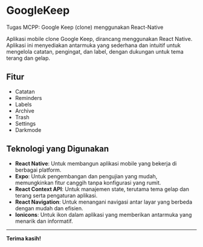 # GoogleKeep
Tugas MCPP: Google Keep (clone) menggunakan React-Native

Aplikasi mobile clone Google Keep, dirancang menggunakan React Native. Aplikasi ini menyediakan antarmuka yang sederhana dan intuitif untuk mengelola catatan, pengingat, dan label, dengan dukungan untuk tema terang dan gelap.

## Fitur

- Catatan
- Reminders
- Labels
- Archive
- Trash
- Settings
- Darkmode

## Teknologi yang Digunakan

- **React Native**: Untuk membangun aplikasi mobile yang bekerja di berbagai platform.
- **Expo**: Untuk pengembangan dan pengujian yang mudah, memungkinkan fitur canggih tanpa konfigurasi yang rumit.
- **React Context API**: Untuk manajemen state, terutama tema gelap dan terang serta pengaturan aplikasi.
- **React Navigation**: Untuk menangani navigasi antar layar yang berbeda dengan mudah dan efisien.
- **Ionicons**: Untuk ikon dalam aplikasi yang memberikan antarmuka yang menarik dan informatif.

---

**Terima kasih!**

